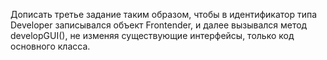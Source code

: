 Дописать третье задание таким образом, 
чтобы в идентификатор типа Developer записывался объект Frontender, 
и далее вызывался метод developGUI(), не изменяя существующие интерфейсы, 
только код основного класса.